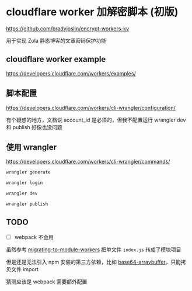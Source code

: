 #  cloudflare worker 加解密脚本 (初版)

https://github.com/bradyjoslin/encrypt-workers-kv

用于实现 Zola 静态博客的文章密码保护功能

## cloudflare worker example

https://developers.cloudflare.com/workers/examples/

## 脚本配置

https://developers.cloudflare.com/workers/cli-wrangler/configuration/

有个疑惑的地方，文档说 account_id 是必须的，但我不配置运行 wrangler dev 和 publish 好像也没问题

## 使用 wrangler

https://developers.cloudflare.com/workers/cli-wrangler/commands/

```bash
wrangler generate

wrangler login

wrangler dev

wrangler publish
```

## TODO

- [ ] webpack 不会用

虽然参考 [migrating-to-module-workers](https://developers.cloudflare.com/workers/learning/migrating-to-module-workers/) 把单文件 `index.js` 转成了模块项目

但是还是无法引入 npm 安装的第三方依赖，比如 [base64-arraybuffer](https://github.com/niklasvh/base64-arraybuffer)，只能拷贝文件 import

猜测应该是 webpack 需要额外配置
